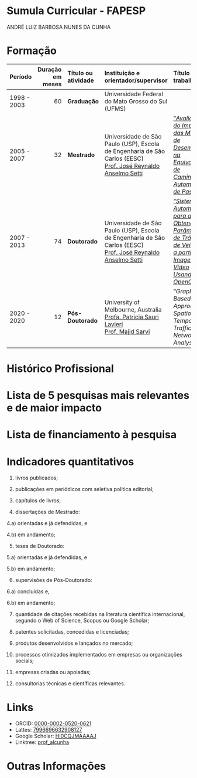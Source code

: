 # Sumula Curricular - FAPESP
ANDRÉ LUIZ BARBOSA NUNES DA CUNHA

# Formação

| Período | Duração em meses | Título ou atividade | Instituição e orientador/supervisor | Título do trabalho |
|:---|---:|:---|:---|:---|
| 1998 - 2003 | 60 | **Graduação** | Universidade Federal do Mato Grosso do Sul (UFMS) |  |
| 2005 - 2007 | 32 | **Mestrado** | Universidade de São Paulo (USP), Escola de Engenharia de São Carlos (EESC)</br>[Prof. José Reynaldo Anselmo Setti](http://lattes.cnpq.br/1214389619505648) | [“*Avaliação do Impacto das Medidas de Desempenho na Equivalência de Caminhões a Automóveis de Passeio*”](https://doi.org/10.11606/D.18.2007.tde-27112007-094400) |
| 2007 - 2013 | 74 | **Doutorado** | Universidade de São Paulo (USP), Escola de Engenharia de São Carlos (EESC)</br>[Prof. José Reynaldo Anselmo Setti](http://lattes.cnpq.br/1214389619505648) | [“*Sistema Automático para a Obtenção de Parâmetros de Tráfego de Veículos a partir de Imagens de Vídeo Usando OpenCV*”](https://doi.org/10.11606/T.18.2013.tde-19112013-165611) |
| 2020 - 2020 | 12 | **Pós-Doutorado** | University of Melbourne, Australia</br>[Profa. Patricia Sauri Lavieri](https://findanexpert.unimelb.edu.au/profile/818967-patricia-sauri-lavieri) </br>[Prof. Majid Sarvi](https://findanexpert.unimelb.edu.au/profile/763544-majid-sarvi) | “*Graph-Based Approach for Spatio-Temporal Traffic Network Analysis*” |

# Histórico Profissional

<!-- Listar as principais posições profissionais que ocupou informando datas de início, término, e instituições (essas posições podem ser acadêmicas, empresariais ou administrativas, como a gestão de grandes projetos ou de instituições de ensino e pesquisa). Podem também ser listadas atividades associativas (participação em associações, federações, comissões temáticas/técnicas, conselhos de empresas/institutos/universidades), bem como atuação em empreendedorismo e startups e distinções acadêmicas e prêmios recebidos. -->

# Lista de 5 pesquisas mais relevantes e de maior impacto

<!-- podendo ser artigos científicos, livros, capítulos de livros, palestras a convite, patentes (solicitadas, concedidas e especialmente as licenciadas), softwares registrados, cultivares, empresas de base tecnológica criadas, relatórios técnicos de projetos que liderou ou em que teve papel destacado, novos produtos, novos processos ou outros tipos de resultados de pesquisa documentados que considere estarem entre as 5 mais relevantes de sua carreira. -->

<!-- Os itens deverão ser escolhidos a critério do interessado, entre aqueles que considerar mais significativos para a análise de sua produção científica e/ou tecnológica recente (principalmente nos últimos dez anos) e/ou as de maior relevância para documentar sua experiência e competência na área de conhecimento em que se insere o projeto proposto. Para cada item, inclua, quando for o caso, a quantidade de citações recebidas pelo item na literatura internacional (Web of Science, Scopus ou Google Scholar) e, em no máximo 4 linhas, outros elementos verificáveis que considerar adequados para ajudar a demonstrar o impacto do item (por exemplo: citação em patentes, licenciamento de patentes, utilização em bibliografia de cursos, impacto em políticas públicas, prêmios ao item...). Todos os autores, até um máximo de 15, deverão constar da citação. Por favor, use o padrão bibliográfico convencional em sua área e agrupe por categoria (por exemplo: artigos, patentes, capítulos...). Das listas com mais de 5 itens, a FAPESP somente utilizará no processo de análise os 5 primeiros. -->

# Lista de financiamento à pesquisa

<!-- 4.a) Auxílios vigentes, de qualquer agência ou empresa, sob a responsabilidade do Pesquisador (Pesquisador Responsável ou Pesquisador Principal), indicando: título do projeto, recursos, vigência e agência financiadora. Se for bolsista de alguma agência de fomento, indicar agência, tipo de bolsa, nível e vigência. -->

<!-- 4.b) Principais Auxílios concluídos (máximo de 5) sob a responsabilidade do Pesquisador (Pesquisador Responsável ou Pesquisador Principal) indicando: título do projeto, recursos, vigência e agências financiadoras. -->

# Indicadores quantitativos

1)  livros publicados;

2)  publicações em periódicos com seletiva política editorial;

3)  capítulos de livros;

4)  dissertações de Mestrado:

4.a) orientadas e já defendidas, e

4.b) em andamento;

5)  teses de Doutorado:

5.a) orientadas e já defendidas, e

5.b) em andamento;

6)  supervisões de Pós-Doutorado:

6.a) concluídas e,

6.b) em andamento;

7)  quantidade de citações recebidas na literatura científica
    internacional, segundo o Web of Science, Scopus ou Google Scholar;

8)  patentes solicitadas, concedidas e licenciadas;

9)  produtos desenvolvidos e lançados no mercado;

10) processos otimizados implementados em empresas ou organizações
    sociais;

11) empresas criadas ou apoiadas;

12) consultorias técnicas e científicas relevantes.

# Links

<!-- 6.a) Para criar o perfil ORCID consulte: https://orcid.org/. -->

<!-- 6.b) Para criar o perfil no Web of Science consulte: https://clarivate.com/products/scientific-and-academic-research/research-discovery-and-workflow-solutions/researcher-profiles/. -->

<!-- 6.c) Os perfis são criados automaticamente no Scopus quando um autor tem 2 ou mais publicações indexadas, mas o autor pode revisar e aperfeiçoar seu perfil no Scopus. Para revisar seu perfil de autor no Scopus, consulte: https://elsevier.libguides.com/Scopus/author-profile. -->

<!-- 6.d) Para criar o perfil no MyCitations do Google Scholar acesse: http://scholar.google.com. -->

- ORCID: [0000-0002-0520-0621](https://orcid.org/0000-0002-0520-0621)
- Lattes: [7996696632908127](http://lattes.cnpq.br/7996696632908127)
- Google Scholar:
  [HI0CQJMAAAAJ](https://scholar.google.com.br/citations?user=HI0CQJMAAAAJ&hl=pt)
- Linktree: [prof_alcunha](https://linktr.ee/prof_alcunha)

# Outras Informações

<!-- 7.a) Outras informações biográficas que julgar relevantes para a contextualização e análise de sua atividade profissional recente (últimos dez anos) e para documentar sua experiência e competência na área de conhecimento ou setor socioeconômico em que se insere o projeto proposto, ou em empreendedorismo e inovação. -->

<!-- 7.b) Descreva sua experiência internacional em pesquisa após o doutoramento evidenciando sua participação em redes internacionais de colaboração em pesquisa com resultados publicados. -->

<!-- 7.c) Indique teses orientadas que receberam prêmios acadêmicos e ex-orientandos de doutorado e ex-supervisionandos de pós-doutorado com inserção profissional destacada. -->

<!-- 7.d) Informe eventuais interrupções decorrentes de licenças médicas, de maternidade e paternidade, cuidado com outras pessoas (p. ex., enfermos, idosos, pessoas com deficiência), indicando datas de início e fim. Podem também ser informadas circunstâncias que podem ter impactado o desempenho escolar e acadêmico. -->
